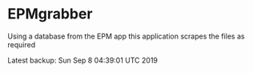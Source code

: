 # EPMgrabber
Using a database from the EPM app this application scrapes the files as required


Latest backup: Sun Sep 8 04:39:01 UTC 2019
